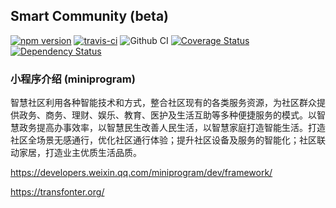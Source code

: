 ## Smart Community (beta)

[![npm version](https://badge.fury.io/js/wepy.svg)](https://badge.fury.io/js/wepy)
[![travis-ci](https://travis-ci.org/Tencent/wepy.svg?branch=1.7.x)](https://travis-ci.org/Tencent/wepy)
![Github CI](https://github.com/Tencent/wepy/workflows/WePY%20CI%20Build/badge.svg?branch=2.0.x)
[![Coverage Status](https://coveralls.io/repos/github/Tencent/wepy/badge.svg?branch=1.7.x)](https://coveralls.io/github/Tencent/wepy?branch=1.7.x)
[![Dependency Status](https://david-dm.org/Tencent/wepy.svg)](https://david-dm.org/Tencent/wepy)

### 小程序介绍 (miniprogram)
智慧社区利用各种智能技术和方式，整合社区现有的各类服务资源，为社区群众提供政务、商务、理财、娱乐、教育、医护及生活互助等多种便捷服务的模式。以智慧政务提高办事效率，以智慧民生改善人民生活，以智慧家庭打造智能生活。打造社区全场景无感通行，优化社区通行体验；提升社区设备及服务的智能化；社区联动家居，打造业主优质生活品质。

https://developers.weixin.qq.com/miniprogram/dev/framework/

https://transfonter.org/